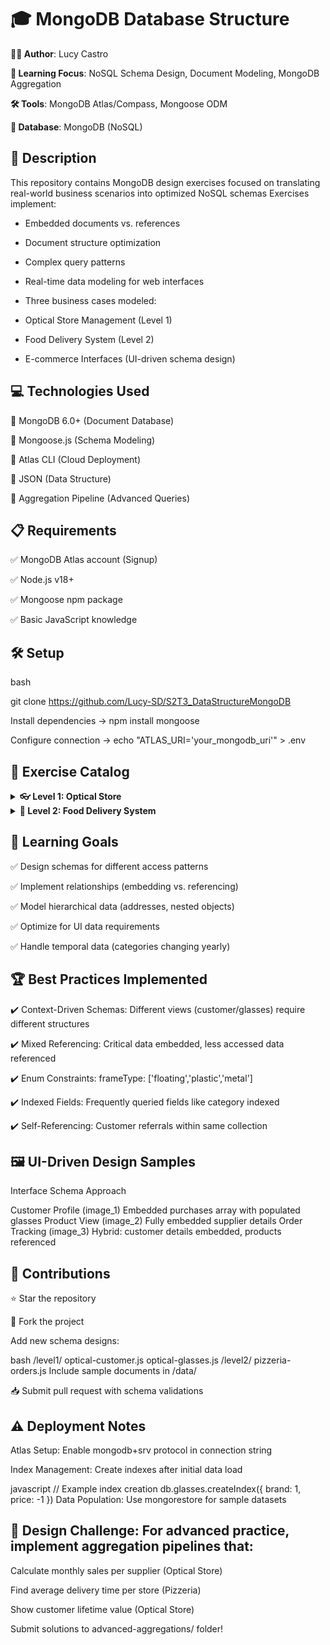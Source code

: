 # 🎓 MongoDB Database Structure

**👨‍💻 Author**: Lucy Castro

**🧠 Learning Focus**: NoSQL Schema Design, Document Modeling, MongoDB Aggregation

**🛠️ Tools**: MongoDB Atlas/Compass, Mongoose ODM

**💾 Database**: MongoDB (NoSQL)


## 📄 Description

This repository contains MongoDB design exercises focused on translating real-world business scenarios into optimized NoSQL schemas
Exercises implement:

- Embedded documents vs. references

- Document structure optimization

- Complex query patterns

- Real-time data modeling for web interfaces

- Three business cases modeled:

- Optical Store Management (Level 1)

- Food Delivery System (Level 2)

- E-commerce Interfaces (UI-driven schema design)

## 💻 Technologies Used

🔹 MongoDB 6.0+ (Document Database)

🔹 Mongoose.js (Schema Modeling)

🔹 Atlas CLI (Cloud Deployment)

🔹 JSON (Data Structure)

🔹 Aggregation Pipeline (Advanced Queries)


## 📋 Requirements

✅ MongoDB Atlas account (Signup)

✅ Node.js v18+

✅ Mongoose npm package

✅ Basic JavaScript knowledge


## 🛠️ Setup
bash

git clone https://github.com/Lucy-SD/S2T3_DataStructureMongoDB

Install dependencies -> npm install mongoose

Configure connection -> echo "ATLAS_URI='your_mongodb_uri'" > .env


## 📂 Exercise Catalog
<details> <summary><strong>👓 Level 1: Optical Store</strong></summary>
Exercise 1: Customer View Schema

javascript
// Schema based on image_1 interface
const customerSchema = new Schema({
  name: String,
  address: {
    street: String,
    number: String,
    floor: String,
    door: String,
    postalCode: String,
    country: String
  },
  telephone: String,
  email: String,
  registerDate: Date,
  recommendedBy: { type: Schema.Types.ObjectId, ref: 'Customer' }, // Self-reference
  purchases: [{
    glasses: { type: Schema.Types.ObjectId, ref: 'Glasses' },
    soldBy: { type: Schema.Types.ObjectId, ref: 'Employee' },
    saleDate: Date
  }]
});
Exercise 2: Glasses View Schema

javascript
// Schema based on image_2 interface
const glassesSchema = new Schema({
  brand: String,
  prescription: {
    left: Number,
    right: Number
  },
  frameType: { type: String, enum: ['floating', 'plastic', 'metal'] },
  frameColor: String,
  lensColor: String,
  price: Number,
  supplier: {
    name: String,
    nif: String,
    address: {
      street: String,
      number: String,
      city: String,
      postalCode: String,
      country: String
    },
    telephone: String,
    fax: String
  }
});
</details><details> <summary><strong>🍕 Level 2: Food Delivery System</strong></summary>
Exercise 1: Pizzeria Schema

javascript
// Schema based on image_3 interface
const orderSchema = new Schema({
  orderNumber: String,
  timestamp: Date,
  deliveryType: { type: String, enum: ['delivery', 'pickup'] },
  items: [{
    product: { type: Schema.Types.ObjectId, ref: 'Product' },
    quantity: Number,
    notes: String
  }],
  totalPrice: Number,
  customer: {
    name: String,
    surname: String,
    address: {
      street: String,
      number: String,
      floor: String,
      postalCode: String,
      town: String,
      province: String
    },
    telephone: String
  },
  store: { type: Schema.Types.ObjectId, ref: 'Store' },
  deliveryPerson: { type: Schema.Types.ObjectId, ref: 'Employee' },
  deliveryTime: Date
});

const pizzaSchema = new Schema({
  name: String,
  description: String,
  imageUrl: String,
  price: Number,
  category: { type: String, index: true } // Categories change yearly
});
</details>

## 🎯 Learning Goals

✅ Design schemas for different access patterns

✅ Implement relationships (embedding vs. referencing)

✅ Model hierarchical data (addresses, nested objects)

✅ Optimize for UI data requirements

✅ Handle temporal data (categories changing yearly)


## 🏆 Best Practices Implemented

✔️ Context-Driven Schemas: Different views (customer/glasses) require different structures

✔️ Mixed Referencing: Critical data embedded, less accessed data referenced

✔️ Enum Constraints: frameType: ['floating','plastic','metal']

✔️ Indexed Fields: Frequently queried fields like category indexed

✔️ Self-Referencing: Customer referrals within same collection


## 🖼️ UI-Driven Design Samples

Interface	Schema Approach

Customer Profile
(image_1)	Embedded purchases array with populated glasses
Product View
(image_2)	Fully embedded supplier details
Order Tracking
(image_3)	Hybrid: customer details embedded, products referenced

## 🤝 Contributions

⭐ Star the repository

🍴 Fork the project

Add new schema designs:

bash
/level1/
   optical-customer.js
   optical-glasses.js
/level2/
   pizzeria-orders.js
Include sample documents in /data/

📥 Submit pull request with schema validations

## ⚠️ Deployment Notes

Atlas Setup: Enable mongodb+srv protocol in connection string

Index Management: Create indexes after initial data load

javascript
// Example index creation
db.glasses.createIndex({ brand: 1, price: -1 })
Data Population: Use mongorestore for sample datasets

## 🚀 Design Challenge: For advanced practice, implement aggregation pipelines that:

Calculate monthly sales per supplier (Optical Store)

Find average delivery time per store (Pizzeria)

Show customer lifetime value (Optical Store)

Submit solutions to advanced-aggregations/ folder!
